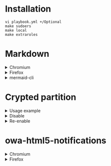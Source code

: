 # Installation
```shell
vi playbook.yml +/Optional
make sudoers
make local
make extraroles
```

# Markdown

<details>
  <summary>Chromium</summary>

  https://github.com/md-reader/md-reader
  ```sh
  chromium https://chromewebstore.google.com/search/ublock-origin-lite
  ```
</details>

<details>
  <summary>Firefox</summary>

  https://addons.mozilla.org/en-US/firefox/addon/markdown-viewer-webext
  ```sh
  make extraroles EXTRAROLES=mime-markdown
  firefox about:addons  # Preferences => Custom CSS
  ```
  ```css
  @media screen {
    :root {
      background-color: black;
      --text: #aaaaaa;
      --link: #00cccc;
      --back: black;
      --alt-link: #00aaaa;
      --alt-back: #222222;
    }
    h1 {
      color: #eeeeee;
    }
    h2 {
      color: #cccccc;
    }
    pre, code {
      background-color: #222222;
    }
  }
  ```
</details>

<details>
  <summary>mermaid-cli</summary>

  ```sh
  sudo apt install npm
  cd ~/.local
  npm i @mermaid-js/mermaid-cli
  cd bin
  ln -s ../node_modules/.bin/mmdc
  ```
</details>

# Crypted partition

<details>
  <summary>Usage example</summary>

  ```shell
  sudo dd if=/dev/random of=/root/luksKey bs=512 count=8
  sudo cryptsetup luksAddKey /dev/sda3 /root/luksKey
  ansible-playbook ../../makefiles/includeroles.yml -e host=all -e '{"list":[crypted]} -e dev=sda3 -e mnt=data
  sudo systemctl enable data.mount
  ```
</details>

<details>
  <summary>Disable</summary>

  ```sh
  sudo cryptsetup --test-passphrase open /dev/sda3
  sudo cryptsetup luksRemoveKey /dev/sda3 /root/luksKey
  sudo systemctl disable data.mount
  ```
</details>

<details>
  <summary>Re-enable</summary>

  ```sh
  sudo cryptsetup luksAddKey /dev/sda3 /root/luksKey
  sudo systemctl enable data.mount
  sudo systemctl start data
  ```
</details>

# owa-html5-notifications

<details>
  <summary>Chromium</summary>

  ```sh
  make extraroles EXTRAROLES=notifications-owa
  chromium  # Manage extensions => Developer mode => Load unpacked
  ```
</details>

<details>
  <summary>Firefox</summary>

  ```sh
  cd ../../makefiles/roles/notifications-owa/tasks/firefox
  zip -r -FS ~/.local/share/owa-html5-notifications.zip *
  firefox about:config  # xpinstall.signatures.required false
  firefox about:addons  # Install Add-on From File
  ```
</details>
